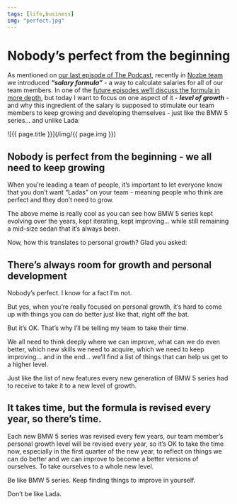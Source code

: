 ```yaml
---
tags: [life,business]
img: "perfect.jpg"
---
```


# Nobody’s perfect from the beginning

As mentioned on [our last episode of The Podcast](/podcast-172), recently in [Nozbe team](https://nozbe.com/about) we introduced ***“salary formula”*** - a way to calculate salaries for all of our team members. In one of the [future episodes we’ll discuss the formula in more depth](/podcast-176), but today I want to focus on one aspect of it - ***level of growth*** - and why this ingredient of the salary is supposed to stimulate our team members to keep growing and developing themselves - just like the BMW 5 series... and unlike Lada:
 
<!--More-->

![{{ page.title }}](/img/{{ page.img }})

## Nobody is perfect from the beginning - we all need to keep growing

When you’re leading a team of people, it’s important to let everyone know that you don’t want “Ladas” on your team - meaning people who think are perfect and they don’t need to grow.

The above meme is really cool as you can see how BMW 5 series kept evolving over the years, kept iterating, kept improving... while still remaining a mid-size sedan that it’s always been.

Now, how this translates to personal growth? Glad you asked:

## There’s always room for growth and personal development

Nobody’s perfect. I know for a fact I’m not.

But yes, when you’re really focused on personal growth, it’s hard to come up with things you can do better just like that, right off the bat.

But it’s OK. That’s why I’ll be telling my team to take their time.

We all need to think deeply where we can improve, what can we do even better, which new skills we need to acquire, which we need to keep improving... and in the end... we’ll find a list of things that can help us get to a higher level.

Just like the list of new features every new generation of BMW 5 series had to receive to take it to a new level of growth.

## It takes time, but the formula is revised every year, so there’s time.

Each new BMW 5 series was revised every few years, our team member’s personal growth level will be revised every year, so it’s OK to take the time now, especially in the first quarter of the new year, to reflect on things we can do better and we can improve to become a better versions of ourselves. To take ourselves to a whole new level.

Be like BMW 5 series. Keep finding things to improve in yourself.

Don’t be like Lada.

[n]: https://nozbe.com/?a=mike
[p]: /podcast
